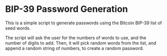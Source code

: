 # BIP-39 Password Generation

This is a simple script to generate passwords using the Bitcoin BIP-39 list of seed words.

The script will ask the user for the numbers of words to use, and the number of digits to add. Then, it will pick random words from the list, and append a random string of numbers, to create a random password.
